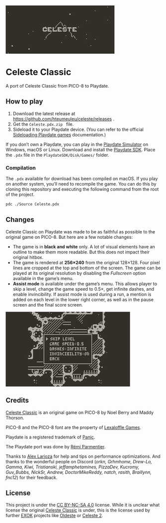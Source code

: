 ![Celeste](/Source/SystemAssets/card.png)

# Celeste Classic

A port of Celeste Classic from PICO-8 to Playdate.

## How to play

1. Download the latest release at https://github.com/hteumeuleu/celeste/releases .
2. Get the `Celeste.pdx.zip ` file.
3. Sideload it to your Playdate device. (You can refer to the official [Sideloading Playdate games](https://help.play.date/games/sideloading/) documentation.)

If you don’t own a Playdate, you can play in the [Playdate Simulator](https://help.play.date/manual/simulator/) on Windows, macOS or Linux. Download and install the [Playdate SDK](https://play.date/dev/). Place the `.pdx` file in the `PlaydateSDK/Disk/Games/` folder.

### Compilation

The `.pdx` available for download has been compiled on macOS. If you play on another system, you’ll need to recompile the game. You can do this by cloning this repository and executing the following command from the root of the project.

```sh
pdc ./Source Celeste.pdx
```

## Changes

Celeste Classic on Playdate was made to be as faithful as possible to the original game on PICO-8. But here are a few notable changes:

* The game is in **black and white** only. A lot of visual elements have an outline to make them more readable. But this does not impact their original hitbox.
* The game is rendered at **256×240** from the original 128×128. Four pixel lines are cropped at the top and bottom of the screen. The game can be played at its original resolution by disabling the _Fullscreen_ option available in the game’s menu.
* **Assist mode** is available under the game’s menu. This allows player to skip a level, change the game speed to 0.5×, get infinite dashes, and enable invincibility. If assist mode is used during a run, a mention is added on each level in the lower right corner, as well as in the pause screen and the final score screen.

![The assist mode option screen.](/Support/assist-mode.png)

## Credits

[Celeste Classic](https://mattmakesgames.itch.io/celesteclassic) is an original game on PICO-8 by Noel Berry and Maddy Thorson.

PICO-8 and the PICO-8 font are the property of [Lexaloffle Games](https://www.lexaloffle.com/).

Playdate is a registered trademark of [Panic](https://panic.com/).

The Playdate port was done by [Rémi Parmentier](https://github.com/HTeuMeuLeu).

Thanks to [Alex Larioza](https://github.com/SHiLLySiT) for help and tips on performance optimizations. And thanks to the wonderful people on Discord (_orkn, Grhmhome, Drew-Lo, Gamma, Kiwi, Tristianski, jeffamphetamines, PizzaDev, Kucromy, Guv_Bubbs, NickSr, Andrew, DoctorMikeReddy, natch, rasith, Braillynn, fnc12_) for their feedback.

## License

This project is under the [CC BY-NC-SA 4.0](https://creativecommons.org/licenses/by-nc-sa/4.0/) license. While it is unclear what license the original [Celeste Classic](https://www.lexaloffle.com/bbs/?tid=2145) is under, this is the license used by further [EXOK](https://exok.com/) projects like [Oldeste](https://www.lexaloffle.com/bbs/?tid=48946) or [Celeste 2](https://www.lexaloffle.com/bbs/?tid=41282).